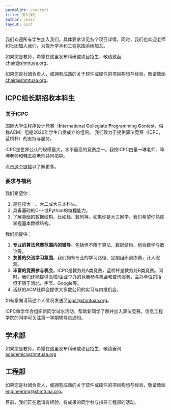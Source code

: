 ```yaml
---
permalink: /recruit
title: 加入我们
author: chair
layout: post
---
```


我们欢迎所有学生加入我们，具体要求详见各个项目详情。同时，我们也欢迎老师和社团加入我们，为提升学术和工程氛围添砖加瓦。

<!-- more -->

如果您是教师，希望在这里发布科研或项目招生，敬请致函[chair@shmtuaa.org](mailto:chair@shmtuaa.org)。

如果您是社团负责人，或拥有成熟的关于软件或硬件的项目构想与经验，敬请致函[chair@shmtuaa.org](mailto:chair@shmtuaa.org)。

## ICPC组长期招收本科生

### 关于ICPC

国际大学生程序设计竞赛（**I**nternational **C**ollegiate **P**rogramming **C**ontest，俗称ACM）组是2020年学生自发成立的组织。 我们致力于提供算法竞赛（ICPC，蓝桥杯）的支持与服务。

ICPC是世界公认的规模最大，水平最高的竞赛之一。我校ICPC由董一琳老师、毕坤老师和韩玉娟老师共同指导。

点击[这个链接](/icpc)以了解更多。

### 要求与福利

我们希望你：
1. 是在校大一、大二或大三本科生。
2. 具备基础的C++或Python的编程能力。
3. 了解基础的数据结构，比如栈、数列等。如果你是大三同学，我们希望你熟练掌握基本数据结构。

我们能提供：
1. **专业的算法竞赛范围内的辅导**。包括但不限于算法、数据结构、组合数学与数论等。
2. **友善的交流学习氛围**。我们拥有专业的学习路径、定期组织训练赛，计入综测。
3. **丰富的竞赛参与机会**。ICPC是教务处A类竞赛，蓝桥杯是教务处B类竞赛。同时，我们还能提供高校/企业举办的竞赛参与机会和咨询服务，主办单位包括但不限于清北、字节、Google等。
4. 活跃的ACM社群会提供大多数公司的实习与内推机会。

如有意向请简述个人情况发送至[icpc@shmtuaa.org](mailto:icpc@shmtuaa.org)。

ICPC每学年会组织新同学试水活动，帮助新同学了解并加入算法竞赛。信息工程学院的同学可关注第一学期辅导员通知。

## 学术部

如果您是教师，希望在这里发布科研或项目招生，敬请垂询[academic@shmtuaa.org](mailto:academic@shmtuaa.org)

## 工程部

如果您是社团负责人，或拥有成熟的关于软件或硬件的项目构想与经验，敬请致函[engineering@shmtuaa.org](mailto:engineering@shmtuaa.org)。

目前，我们正在邀请有经验、有成果的同学参与指导工程部的活动。
